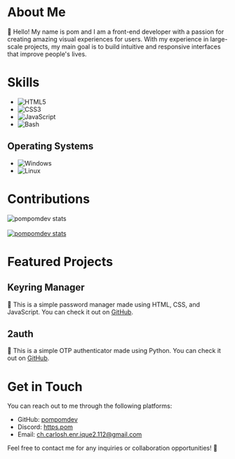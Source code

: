 # About Me

👋 Hello! My name is pom and I am a front-end developer with a passion for creating amazing visual experiences for users. With my experience in large-scale projects, my main goal is to build intuitive and responsive interfaces that improve people's lives.

# Skills

- ![HTML5](https://img.shields.io/badge/-HTML5-orange?style=flat-square&logo=html5&logoColor=white)
- ![CSS3](https://img.shields.io/badge/-CSS3-blue?style=flat-square&logo=css3&logoColor=white)
- ![JavaScript](https://img.shields.io/badge/-JavaScript-yellow?style=flat-square&logo=javascript&logoColor=white)
- ![Bash](https://img.shields.io/badge/-Bash-black?style=flat-square&logo=gnu-bash&logoColor=white)

## Operating Systems

- ![Windows](https://img.shields.io/badge/-Windows-0078D6?style=flat-square&logo=windows&logoColor=white)
- ![Linux](https://img.shields.io/badge/-Linux-FCC624?style=flat-square&logo=linux&logoColor=black)

# Contributions

![pompomdev stats](https://github-readme-stats.vercel.app/api?username=pompomdev&show_icons=true&theme=dark)
<br><br>
[![pompomdev stats](https://github-readme-streak-stats.herokuapp.com/?user=pompomdev&theme=dark)](https://github.com/DenverCoder1/github-readme-streak-stats)

# Featured Projects

## Keyring Manager

🔑 This is a simple password manager made using HTML, CSS, and JavaScript. You can check it out on [GitHub](https://github.com/pompomdev/keyring).

## 2auth

🔏 This is a simple OTP authenticator made using Python. You can check it out on [GitHub](https://github.com/pompomdev/2auth).

# Get in Touch

You can reach out to me through the following platforms:

- GitHub: [pompomdev](https://github.com/pompomdev)
- Discord: [https.pom](https://discord.com/users/1198059712755793961)
- Email: [ch.carlosh.enr.ique2.112@gmail.com](mailto:ch.carlosh.enr.ique2.112@gmail.com)

Feel free to contact me for any inquiries or collaboration opportunities! 💌
